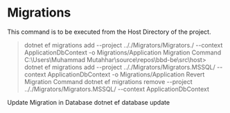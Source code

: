 # Migrations
This command is to be executed from the Host Directory of the project.
> dotnet ef migrations add <CommitMessage> --project .././Migrators/Migrators.<Provider>/ --context ApplicationDbContext -o Migrations/Application
Migration Command
 C:\Users\Muhammad Mutahhar\source\repos\bbd-be\src\host> dotnet ef migrations add <CommitMessage> --project .././Migrators/Migrators.MSSQL/ --context ApplicationDbContext -o Migrations/Application
Revert Migration Command
  dotnet ef migrations remove --project .././Migrators/Migrators.MSSQL/ --context ApplicationDbContext

Update Migration in Database
dotnet ef database update <MigrationName>